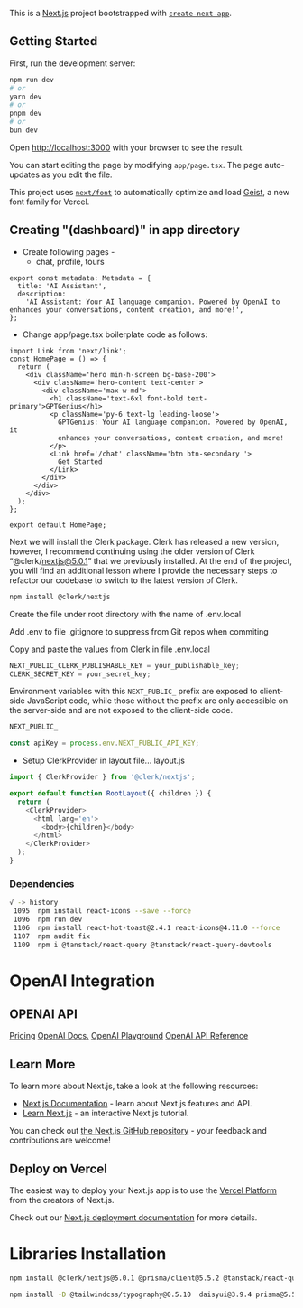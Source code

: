 This is a [Next.js](https://nextjs.org) project bootstrapped with [`create-next-app`](https://nextjs.org/docs/app/api-reference/cli/create-next-app).

## Getting Started

First, run the development server:

```bash
npm run dev
# or
yarn dev
# or
pnpm dev
# or
bun dev
```

Open [http://localhost:3000](http://localhost:3000) with your browser to see the result.

You can start editing the page by modifying `app/page.tsx`. The page auto-updates as you edit the file.

This project uses [`next/font`](https://nextjs.org/docs/app/building-your-application/optimizing/fonts) to automatically optimize and load [Geist](https://vercel.com/font), a new font family for Vercel.


## Creating "(dashboard)" in app directory
- Create following pages - 
  - chat, profile, tours


```tsx
export const metadata: Metadata = {
  title: 'AI Assistant',
  description:
    'AI Assistant: Your AI language companion. Powered by OpenAI to enhances your conversations, content creation, and more!',
};
```

- Change app/page.tsx boilerplate code as follows:

```tsx
import Link from 'next/link';
const HomePage = () => {
  return (
    <div className='hero min-h-screen bg-base-200'>
      <div className='hero-content text-center'>
        <div className='max-w-md'>
          <h1 className='text-6xl font-bold text-primary'>GPTGenius</h1>
          <p className='py-6 text-lg leading-loose'>
            GPTGenius: Your AI language companion. Powered by OpenAI, it
            enhances your conversations, content creation, and more!
          </p>
          <Link href='/chat' className='btn btn-secondary '>
            Get Started
          </Link>
        </div>
      </div>
    </div>
  );
};

export default HomePage;
```
Next we will install the Clerk package. 
Clerk has released a new version, however, I recommend continuing using the older version of Clerk “@clerk/nextjs@5.0.1” that we previously installed. At the end of the project, you will find an additional lesson where I provide the necessary steps to refactor our codebase to switch to the latest version of Clerk.


```sh
npm install @clerk/nextjs
```

Create the file under root directory with the name of 
.env.local

Add .env to file .gitignore to suppress from Git repos when commiting

Copy and paste the values from Clerk in file .env.local
```js
NEXT_PUBLIC_CLERK_PUBLISHABLE_KEY = your_publishable_key;
CLERK_SECRET_KEY = your_secret_key;
```

Environment variables with this `NEXT_PUBLIC_` prefix are exposed to client-side JavaScript code, while those without the prefix are only accessible on the server-side and are not exposed to the client-side code.

```sh
NEXT_PUBLIC_
```

```js
const apiKey = process.env.NEXT_PUBLIC_API_KEY;
```


- Setup ClerkProvider in layout file...
layout.js

```js
import { ClerkProvider } from '@clerk/nextjs';

export default function RootLayout({ children }) {
  return (
    <ClerkProvider>
      <html lang='en'>
        <body>{children}</body>
      </html>
    </ClerkProvider>
  );
}
```

### Dependencies
```sh
√ -> history
 1095  npm install react-icons --save --force
 1096  npm run dev
 1106  npm install react-hot-toast@2.4.1 react-icons@4.11.0 --force
 1107  npm audit fix
 1109  npm i @tanstack/react-query @tanstack/react-query-devtools
 ```




# OpenAI Integration

## OPENAI API

[Pricing](https://openai.com/pricing)
[OpenAI Docs.](https://platform.openai.com/docs/overview)
[OpenAI Playground](https://platform.openai.com/playground/chat?models=gpt-4o)
[OpenAI API Reference](https://platform.openai.com/docs/api-reference/introduction)














## Learn More

To learn more about Next.js, take a look at the following resources:

- [Next.js Documentation](https://nextjs.org/docs) - learn about Next.js features and API.
- [Learn Next.js](https://nextjs.org/learn) - an interactive Next.js tutorial.

You can check out [the Next.js GitHub repository](https://github.com/vercel/next.js) - your feedback and contributions are welcome!

## Deploy on Vercel

The easiest way to deploy your Next.js app is to use the [Vercel Platform](https://vercel.com/new?utm_medium=default-template&filter=next.js&utm_source=create-next-app&utm_campaign=create-next-app-readme) from the creators of Next.js.

Check out our [Next.js deployment documentation](https://nextjs.org/docs/app/building-your-application/deploying) for more details.

# Libraries Installation
```sh
npm install @clerk/nextjs@5.0.1 @prisma/client@5.5.2 @tanstack/react-query@5.8.1 @tanstack/react-query-devtools@5.8.1 axios@1.6.1  openai@4.14.2   react-hot-toast@2.4.1 react-icons@4.11.0

npm install -D @tailwindcss/typography@0.5.10  daisyui@3.9.4 prisma@5.5.2
```